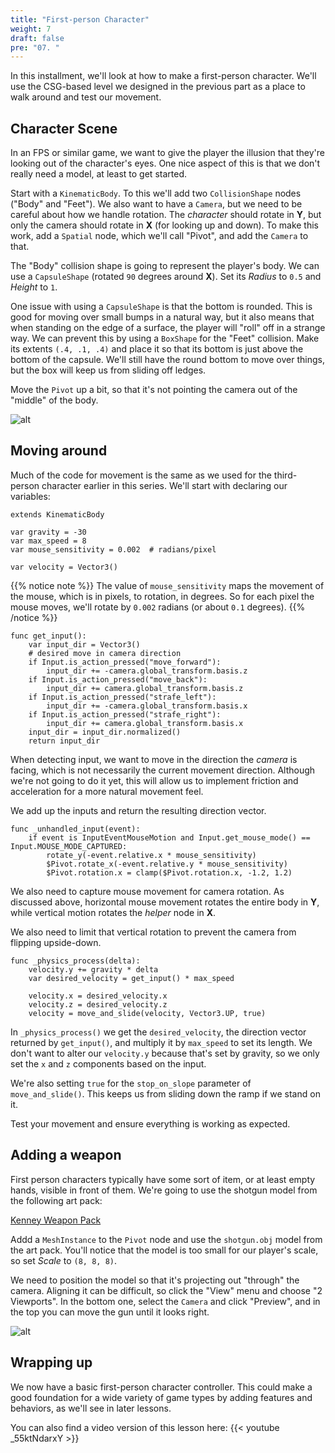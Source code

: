 ```yaml
---
title: "First-person Character"
weight: 7
draft: false
pre: "07. "
---
```


In this installment, we'll look at how to make a first-person character. We'll use the CSG-based level we designed in the previous part as a place to walk   around and test our movement.

## Character Scene

In an FPS or similar game, we want to give the player the illusion that they're
looking out of the character's eyes. One nice aspect of this is that we don't really need a model, at least to get started.

Start with a `KinematicBody`. To this we'll add two `CollisionShape` nodes ("Body" and "Feet"). We also want to have a `Camera`, but we need to be careful about how we handle rotation. The *character* should rotate in **Y**, but only the camera should rotate in **X** (for looking up and down). To make this work, add a `Spatial` node, which we'll call "Pivot", and add the `Camera` to that.

The "Body" collision shape is going to represent the player's body. We can use a `CapsuleShape` (rotated `90` degrees around **X**). Set its _Radius_ to `0.5` and _Height_ to `1`.

One issue with using a `CapsuleShape` is that the bottom is rounded. This is good for moving over small bumps in a natural way, but it also means that when standing on the edge of a surface, the player will "roll" off in a strange way. We can prevent this by using a `BoxShape` for the "Feet" collision. Make its extents `(.4, .1, .4)` and place it so that its bottom is just above the bottom of the capsule. We'll still have the round bottom to move over things, but the box will keep us from sliding off ledges.

Move the `Pivot` up a bit, so that it's not pointing the camera out of the "middle" of the body.

![alt](/godot_recipes/img/3d_07_01.png)

## Moving around

Much of the code for movement is the same as we used for the third-person character earlier in this series. We'll start with declaring our variables:

```gdscript
extends KinematicBody

var gravity = -30
var max_speed = 8
var mouse_sensitivity = 0.002  # radians/pixel

var velocity = Vector3()
```

{{% notice note %}}
The value of `mouse_sensitivity` maps the movement of the mouse, which is in pixels, to rotation, in degrees. So for each pixel the mouse moves, we'll rotate by `0.002` radians (or about `0.1` degrees).
{{% /notice %}}

```gdscript
func get_input():
    var input_dir = Vector3()
    # desired move in camera direction
    if Input.is_action_pressed("move_forward"):
        input_dir += -camera.global_transform.basis.z
    if Input.is_action_pressed("move_back"):
        input_dir += camera.global_transform.basis.z
    if Input.is_action_pressed("strafe_left"):
        input_dir += -camera.global_transform.basis.x
    if Input.is_action_pressed("strafe_right"):
        input_dir += camera.global_transform.basis.x
    input_dir = input_dir.normalized()
    return input_dir
```

When detecting input, we want to move in the direction the *camera* is facing, which is not necessarily the current movement direction. Although we're not going to do it yet, this will allow us to implement friction and acceleration for a more natural movement feel.

We add up the inputs and return the resulting direction vector.

```gdscript
func _unhandled_input(event):
    if event is InputEventMouseMotion and Input.get_mouse_mode() == Input.MOUSE_MODE_CAPTURED:
        rotate_y(-event.relative.x * mouse_sensitivity)
        $Pivot.rotate_x(-event.relative.y * mouse_sensitivity)
        $Pivot.rotation.x = clamp($Pivot.rotation.x, -1.2, 1.2)
```

We also need to capture mouse movement for camera rotation. As discussed above, horizontal mouse movement rotates the entire body in **Y**, while vertical motion rotates the *helper* node in **X**.

We also need to limit that vertical rotation to prevent the camera from flipping upside-down.

```gdscript
func _physics_process(delta):
    velocity.y += gravity * delta
    var desired_velocity = get_input() * max_speed

    velocity.x = desired_velocity.x
    velocity.z = desired_velocity.z
    velocity = move_and_slide(velocity, Vector3.UP, true)
```

In `_physics_process()` we get the `desired_velocity`, the direction vector returned by `get_input()`, and multiply it by `max_speed` to set its length. We don't want to alter our `velocity.y` because that's set by gravity, so we only set the `x` and `z` components based on the input.

We're also setting `true` for the `stop_on_slope` parameter of `move_and_slide()`. This keeps us from sliding down the ramp if we stand on it.

Test your movement and ensure everything is working as expected.

## Adding a weapon

First person characters typically have some sort of item, or at least empty hands, visible in front of them. We're going to use the shotgun model from the following art pack:

[Kenney Weapon Pack](https://kenney.nl/assets/weapon-pack)

Addd a `MeshInstance` to the `Pivot` node and use the `shotgun.obj` model from the art pack. You'll notice that the model is too small for our player's scale, so set _Scale_ to `(8, 8, 8)`.

We need to position the model so that it's projecting out "through" the camera. Aligning it can be difficult, so click the "View" menu and choose "2 Viewports". In the bottom one, select the `Camera` and click "Preview", and in the top you can move the gun until it looks right.

![alt](/godot_recipes/img/3d_07_02.png)

## Wrapping up

We now have a basic first-person character controller. This could make a good foundation for a wide variety of game types by adding features and behaviors, as we'll see in later lessons.

You can also find a video version of this lesson here:
{{< youtube _55ktNdarxY >}}
